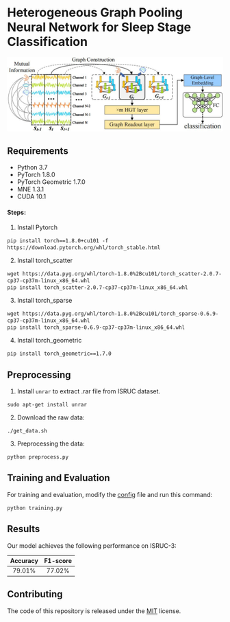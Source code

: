 # Heterogeneous Graph Pooling Neural Network for Sleep Stage Classification

![model_architecture](fig/model_arc.jpg)



## Requirements

- Python 3.7
- PyTorch 1.8.0
- PyTorch Geometric 1.7.0
- MNE 1.3.1
- CUDA 10.1

#### Steps:

1. Install Pytorch
```shell
pip install torch==1.8.0+cu101 -f https://download.pytorch.org/whl/torch_stable.html
```
2. Install torch_scatter
```shell
wget https://data.pyg.org/whl/torch-1.8.0%2Bcu101/torch_scatter-2.0.7-cp37-cp37m-linux_x86_64.whl
pip install torch_scatter-2.0.7-cp37-cp37m-linux_x86_64.whl
```
3. Install torch_sparse
```shell
wget https://data.pyg.org/whl/torch-1.8.0%2Bcu101/torch_sparse-0.6.9-cp37-cp37m-linux_x86_64.whl
pip install torch_sparse-0.6.9-cp37-cp37m-linux_x86_64.whl
```
4. Install torch_geometric
```shell
pip install torch_geometric==1.7.0
```



## Preprocessing

1. Install `unrar` to extract .rar file from ISRUC dataset.
```shell
sudo apt-get install unrar
```

2. Download the raw data:
```shell
./get_data.sh
```

3. Preprocessing the data:
```shell
python preprocess.py
```



## Training and Evaluation

For training and evaluation, modify the [config](https://github.com/zhouyh310/SleepHGNN/blob/main/config.py) file and run this command:
```shell
python training.py
```



## Results

Our model achieves the following performance on ISRUC-3:

| Accuracy | F1-score |
| :------: | :------: |
|  79.01%  |  77.02%  |



## Contributing

The code of this repository is released under the [MIT](https://github.com/zhouyh310/SleepHGNN/blob/main/LICENSE) license.

